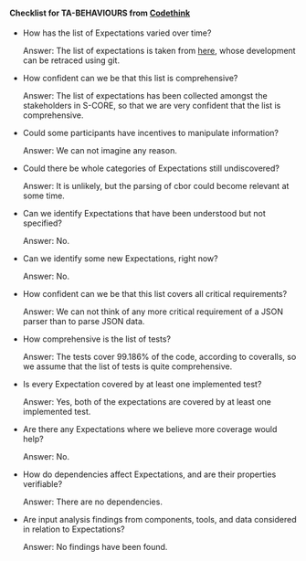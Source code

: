 #### Checklist for TA-BEHAVIOURS from [Codethink](https://codethinklabs.gitlab.io/trustable/trustable/print_page.html)

* How has the list of Expectations varied over time?

    Answer: The list of expectations is taken from [here](https://eclipse-score.github.io/score/main/modules/baselibs/json/docs/requirements/index.html), whose development can be retraced using git.

* How confident can we be that this list is comprehensive?

    Answer:  The list of expectations has been collected amongst the stakeholders in S-CORE, so that we are very confident that the list is comprehensive.

* Could some participants have incentives to manipulate information?

    Answer:  We can not imagine any reason.

* Could there be whole categories of Expectations still undiscovered?

    Answer:  It is unlikely, but the parsing of cbor could become relevant at some time.

* Can we identify Expectations that have been understood but not specified?

    Answer:  No.

* Can we identify some new Expectations, right now? 

    Answer:  No.

* How confident can we be that this list covers all critical requirements?

    Answer:  We can not think of any more critical requirement of a JSON parser than to parse JSON data.

* How comprehensive is the list of tests? 

    Answer:  The tests cover 99.186% of the code, according to coveralls, so we assume that the list of tests is quite comprehensive.

* Is every Expectation covered by at least one implemented test? 

    Answer:  Yes, both of the expectations are covered by at least one implemented test.

* Are there any Expectations where we believe more coverage would help?

    Answer: No.

* How do dependencies affect Expectations, and are their properties verifiable?

    Answer: There are no dependencies.

* Are input analysis findings from components, tools, and data considered in relation to Expectations?

    Answer:  No findings have been found.
